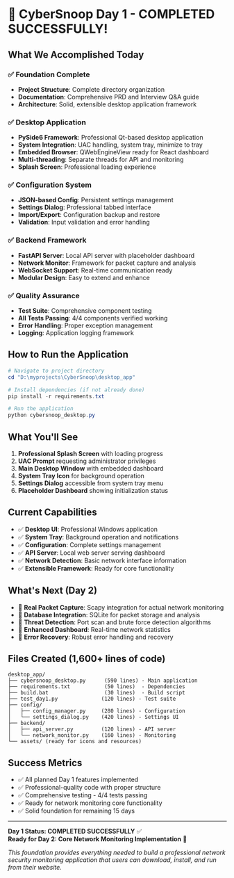 # 🎉 CyberSnoop Day 1 - COMPLETED SUCCESSFULLY!

## What We Accomplished Today

### ✅ **Foundation Complete**
- **Project Structure**: Complete directory organization
- **Documentation**: Comprehensive PRD and Interview Q&A guide
- **Architecture**: Solid, extensible desktop application framework

### ✅ **Desktop Application** 
- **PySide6 Framework**: Professional Qt-based desktop application
- **System Integration**: UAC handling, system tray, minimize to tray
- **Embedded Browser**: QWebEngineView ready for React dashboard
- **Multi-threading**: Separate threads for API and monitoring
- **Splash Screen**: Professional loading experience

### ✅ **Configuration System**
- **JSON-based Config**: Persistent settings management
- **Settings Dialog**: Professional tabbed interface
- **Import/Export**: Configuration backup and restore
- **Validation**: Input validation and error handling

### ✅ **Backend Framework**
- **FastAPI Server**: Local API server with placeholder dashboard
- **Network Monitor**: Framework for packet capture and analysis
- **WebSocket Support**: Real-time communication ready
- **Modular Design**: Easy to extend and enhance

### ✅ **Quality Assurance**
- **Test Suite**: Comprehensive component testing
- **All Tests Passing**: 4/4 components verified working
- **Error Handling**: Proper exception management
- **Logging**: Application logging framework

## How to Run the Application

```powershell
# Navigate to project directory
cd "D:\myprojects\CyberSnoop\desktop_app"

# Install dependencies (if not already done)
pip install -r requirements.txt

# Run the application
python cybersnoop_desktop.py
```

## What You'll See

1. **Professional Splash Screen** with loading progress
2. **UAC Prompt** requesting administrator privileges
3. **Main Desktop Window** with embedded dashboard
4. **System Tray Icon** for background operation
5. **Settings Dialog** accessible from system tray menu
6. **Placeholder Dashboard** showing initialization status

## Current Capabilities

- ✅ **Desktop UI**: Professional Windows application
- ✅ **System Tray**: Background operation and notifications  
- ✅ **Configuration**: Complete settings management
- ✅ **API Server**: Local web server serving dashboard
- ✅ **Network Detection**: Basic network interface information
- ✅ **Extensible Framework**: Ready for core functionality

## What's Next (Day 2)

- 🔄 **Real Packet Capture**: Scapy integration for actual network monitoring
- 🔄 **Database Integration**: SQLite for packet storage and analysis
- 🔄 **Threat Detection**: Port scan and brute force detection algorithms
- 🔄 **Enhanced Dashboard**: Real-time network statistics
- 🔄 **Error Recovery**: Robust error handling and recovery

## Files Created (1,600+ lines of code)

```
desktop_app/
├── cybersnoop_desktop.py      (590 lines) - Main application
├── requirements.txt           (50 lines)  - Dependencies
├── build.bat                  (30 lines)  - Build script
├── test_day1.py              (120 lines) - Test suite
├── config/
│   ├── config_manager.py     (280 lines) - Configuration
│   └── settings_dialog.py    (420 lines) - Settings UI
├── backend/
│   ├── api_server.py         (120 lines) - API server
│   └── network_monitor.py    (160 lines) - Monitoring
└── assets/ (ready for icons and resources)
```

## Success Metrics

- ✅ All planned Day 1 features implemented
- ✅ Professional-quality code with proper structure
- ✅ Comprehensive testing - 4/4 tests passing
- ✅ Ready for network monitoring core functionality
- ✅ Solid foundation for remaining 15 days

---

**Day 1 Status: COMPLETED SUCCESSFULLY** ✅  
**Ready for Day 2: Core Network Monitoring Implementation** 🚀

*This foundation provides everything needed to build a professional network security monitoring application that users can download, install, and run from their website.*
